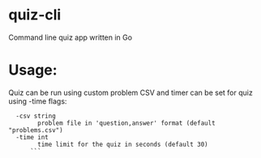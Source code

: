 # quiz-cli
Command line quiz app written in Go

# Usage:

Quiz can be run using custom problem CSV and timer can be set for quiz using -time flags:
```
  -csv string
    	problem file in 'question,answer' format (default "problems.csv")
  -time int
    	time limit for the quiz in seconds (default 30)
      ```
